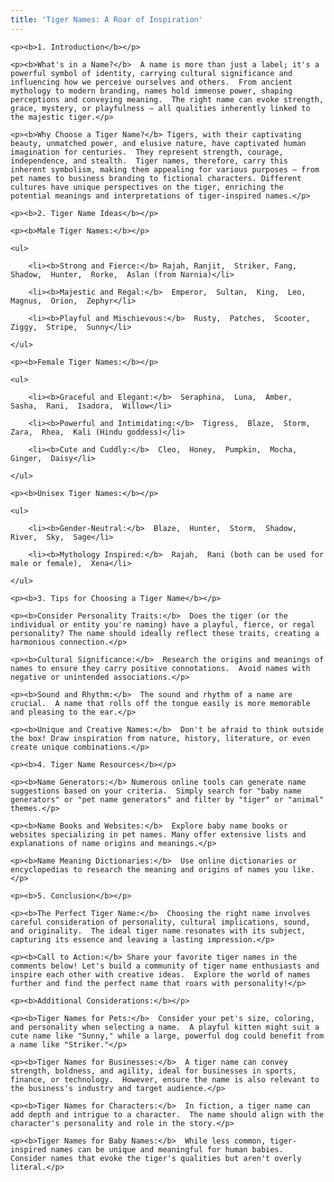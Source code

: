 ```yaml
---
title: 'Tiger Names: A Roar of Inspiration'
---
```


`<p><b>1. Introduction</b></p>`

`<p><b>What's in a Name?</b>  A name is more than just a label; it's a powerful symbol of identity, carrying cultural significance and influencing how we perceive ourselves and others.  From ancient mythology to modern branding, names hold immense power, shaping perceptions and conveying meaning.  The right name can evoke strength, grace, mystery, or playfulness – all qualities inherently linked to the majestic tiger.</p>`

`<p><b>Why Choose a Tiger Name?</b> Tigers, with their captivating beauty, unmatched power, and elusive nature, have captivated human imagination for centuries.  They represent strength, courage, independence, and stealth.  Tiger names, therefore, carry this inherent symbolism, making them appealing for various purposes – from pet names to business branding to fictional characters. Different cultures have unique perspectives on the tiger, enriching the potential meanings and interpretations of tiger-inspired names.</p>`

`<p><b>2. Tiger Name Ideas</b></p>`

`<p><b>Male Tiger Names:</b></p>`

`<ul>`

`    <li><b>Strong and Fierce:</b> Rajah, Ranjit,  Striker, Fang, Shadow,  Hunter,  Rorke,  Aslan (from Narnia)</li>`

`    <li><b>Majestic and Regal:</b>  Emperor,  Sultan,  King,  Leo,  Magnus,  Orion,  Zephyr</li>`

`    <li><b>Playful and Mischievous:</b>  Rusty,  Patches,  Scooter,  Ziggy,  Stripe,  Sunny</li>`

`</ul>`

`<p><b>Female Tiger Names:</b></p>`

`<ul>`

`    <li><b>Graceful and Elegant:</b>  Seraphina,  Luna,  Amber,  Sasha,  Rani,  Isadora,  Willow</li>`

`    <li><b>Powerful and Intimidating:</b>  Tigress,  Blaze,  Storm,  Zara,  Rhea,  Kali (Hindu goddess)</li>`

`    <li><b>Cute and Cuddly:</b>  Cleo,  Honey,  Pumpkin,  Mocha,  Ginger,  Daisy</li>`

`</ul>`

`<p><b>Unisex Tiger Names:</b></p>`

`<ul>`

`    <li><b>Gender-Neutral:</b>  Blaze,  Hunter,  Storm,  Shadow,  River,  Sky,  Sage</li>`

`    <li><b>Mythology Inspired:</b>  Rajah,  Rani (both can be used for male or female),  Xena</li>`

`</ul>`

`<p><b>3. Tips for Choosing a Tiger Name</b></p>`

`<p><b>Consider Personality Traits:</b>  Does the tiger (or the individual or entity you're naming) have a playful, fierce, or regal personality? The name should ideally reflect these traits, creating a harmonious connection.</p>`

`<p><b>Cultural Significance:</b>  Research the origins and meanings of names to ensure they carry positive connotations.  Avoid names with negative or unintended associations.</p>`

`<p><b>Sound and Rhythm:</b>  The sound and rhythm of a name are crucial.  A name that rolls off the tongue easily is more memorable and pleasing to the ear.</p>`

`<p><b>Unique and Creative Names:</b>  Don't be afraid to think outside the box! Draw inspiration from nature, history, literature, or even create unique combinations.</p>`

`<p><b>4. Tiger Name Resources</b></p>`

`<p><b>Name Generators:</b> Numerous online tools can generate name suggestions based on your criteria.  Simply search for "baby name generators" or "pet name generators" and filter by "tiger" or "animal" themes.</p>`

`<p><b>Name Books and Websites:</b>  Explore baby name books or websites specializing in pet names. Many offer extensive lists and explanations of name origins and meanings.</p>`

`<p><b>Name Meaning Dictionaries:</b>  Use online dictionaries or encyclopedias to research the meaning and origins of names you like.</p>`

`<p><b>5. Conclusion</b></p>`

`<p><b>The Perfect Tiger Name:</b>  Choosing the right name involves careful consideration of personality, cultural implications, sound, and originality.  The ideal tiger name resonates with its subject, capturing its essence and leaving a lasting impression.</p>`

`<p><b>Call to Action:</b> Share your favorite tiger names in the comments below! Let's build a community of tiger name enthusiasts and inspire each other with creative ideas.  Explore the world of names further and find the perfect name that roars with personality!</p>`

`<p><b>Additional Considerations:</b></p>`

`<p><b>Tiger Names for Pets:</b>  Consider your pet's size, coloring, and personality when selecting a name.  A playful kitten might suit a cute name like "Sunny," while a large, powerful dog could benefit from a name like "Striker."</p>`

`<p><b>Tiger Names for Businesses:</b>  A tiger name can convey strength, boldness, and agility, ideal for businesses in sports, finance, or technology.  However, ensure the name is also relevant to the business's industry and target audience.</p>`

`<p><b>Tiger Names for Characters:</b>  In fiction, a tiger name can add depth and intrigue to a character.  The name should align with the character's personality and role in the story.</p>`

`<p><b>Tiger Names for Baby Names:</b>  While less common, tiger-inspired names can be unique and meaningful for human babies.  Consider names that evoke the tiger's qualities but aren't overly literal.</p>`
